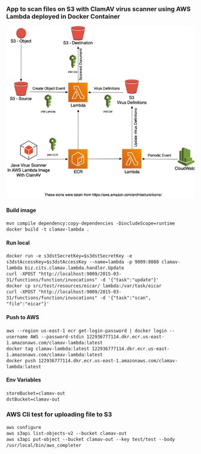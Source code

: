 
### App to scan files on S3 with ClamAV virus scanner using AWS Lambda deployed in Docker Container
![Architecture](images/ClamAV.png "Architecture")
#### Build image
```
mvn compile dependency:copy-dependencies -DincludeScope=runtime
docker build -t clamav-lambda .
```
#### Run local
```
docker run -e s3dstSecretKey=$s3dstSecretKey -e s3dstAccessKey=$s3dstAccessKey --name=lambda -p 9009:8080 clamav-lambda biz.cits.clamav.lambda.handler.Update
curl -XPOST "http://localhost:9009/2015-03-31/functions/function/invocations" -d '{"task":"update"}'
docker cp src/test/resources/eicar/ lambda:/var/task/eicar
curl -XPOST "http://localhost:9009/2015-03-31/functions/function/invocations" -d '{"task":"scan", "file":"eicar"}'
```
#### Push to AWS
```
aws --region us-east-1 ecr get-login-password | docker login --username AWS --password-stdin 122936777114.dkr.ecr.us-east-1.amazonaws.com/clamav-lambda:latest
docker tag clamav-lambda:latest 122936777114.dkr.ecr.us-east-1.amazonaws.com/clamav-lambda:latest
docker push 122936777114.dkr.ecr.us-east-1.amazonaws.com/clamav-lambda:latest
```

#### Env Variables
```
storeBucket=clamav-out
dstBucket=clamav-out
```
### AWS Cli test for uploading file to S3
```aidl
aws configure
aws s3api list-objects-v2 --bucket clamav-out
aws s3api put-object --bucket clamav-out --key test/test --body /usr/local/bin/aws_completer
```